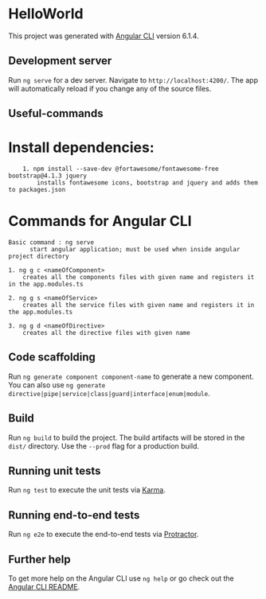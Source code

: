 # HelloWorld

This project was generated with [Angular CLI](https://github.com/angular/angular-cli) version 6.1.4.

## Development server

Run `ng serve` for a dev server. Navigate to `http://localhost:4200/`. The app will automatically reload if you change any of the source files.

## Useful-commands
  #	Install dependencies:
		1. npm install --save-dev @fortawesome/fontawesome-free bootstrap@4.1.3 jquery
			installs fontawesome icons, bootstrap and jquery and adds them to packages.json

  # Commands for Angular CLI
    Basic command : ng serve 
          start angular application; must be used when inside angular project directory

    1. ng g c <nameOfComponent>
        creates all the components files with given name and registers it in the app.modules.ts

    2. ng g s <nameOfService>
        creates all the service files with given name and registers it in the app.modules.ts

    3. ng g d <nameOfDirective>
        creates all the directive files with given name  

## Code scaffolding

Run `ng generate component component-name` to generate a new component. You can also use `ng generate directive|pipe|service|class|guard|interface|enum|module`.

## Build

Run `ng build` to build the project. The build artifacts will be stored in the `dist/` directory. Use the `--prod` flag for a production build.

## Running unit tests

Run `ng test` to execute the unit tests via [Karma](https://karma-runner.github.io).

## Running end-to-end tests

Run `ng e2e` to execute the end-to-end tests via [Protractor](http://www.protractortest.org/).

## Further help

To get more help on the Angular CLI use `ng help` or go check out the [Angular CLI README](https://github.com/angular/angular-cli/blob/master/README.md).
